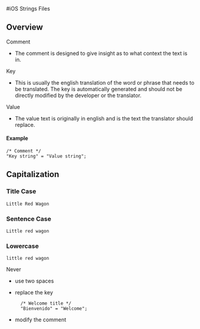 #iOS Strings Files

## Overview
Comment
- The comment is designed to give insight as to what context the text is in.

Key
- This is usually the english translation of the word or phrase that needs to be translated. The key is automatically generated and should not be directly modified by the developer or the translator.

Value
- The value text is originally in english and is the text the translator should replace.

#### Example
	/* Comment */
	"Key string" = "Value string";

## Capitalization

### Title Case
	Little Red Wagon
	
### Sentence Case
	Little red wagon
	
### Lowercase
	little red wagon
	
Never
- use two spaces
- replace the key
	
		/* Welcome title */
		"Bienvenido" = "Welcome";
- modify the comment
